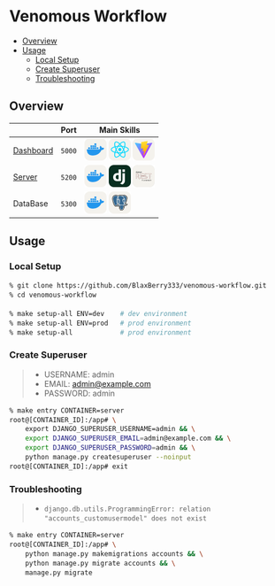 # Venomous Workflow

- [Overview](#overview)
- [Usage](#usage)
  - [Local Setup](#local-setup)
  - [Create Superuser](#create-superuser)
  - [Troubleshooting](#troubleshooting)

## Overview

|                               | Port   | Main Skills                                                                                                                                                                                                                                                                                                                                                                                                                                                                                                     |
| ----------------------------- | ------ | --------------------------------------------------------------------------------------------------------------------------------------------------------------------------------------------------------------------------------------------------------------------------------------------------------------------------------------------------------------------------------------------------------------------------------------------------------------------------------------------------------------- |
| [Dashboard](./app-dashboard/) | `5000` | <img src="https://github.com/BlaxBerry333/programming-notes/blob/main/docs/public/static/skill-icons/web-infrastructure--docker.png?raw=true" style="width:40px;" /> <img src="https://github.com/BlaxBerry333/programming-notes/blob/main/docs/public/static/skill-icons/web-frontend--react.png?raw=true" style="width:40px;" /> <img src="https://github.com/BlaxBerry333/programming-notes/blob/main/docs/public/static/skill-icons/web-frontend--vite.png?raw=true" style="width:40px;" />                 |
| [Server](./app-server/)       | `5200` | <img src="https://github.com/BlaxBerry333/programming-notes/blob/main/docs/public/static/skill-icons/web-infrastructure--docker.png?raw=true" style="width:40px;" /> <img src="https://github.com/BlaxBerry333/programming-notes/blob/main/docs/public/static/skill-icons/web-backend--django.png?raw=true" style="width:40px;" /> <img src="https://github.com/BlaxBerry333/programming-notes/blob/main/docs/public/static/skill-icons/web-backend--django-rest-framework.png?raw=true" style="width:40px;" /> |
| DataBase                      | `5300` | <img src="https://github.com/BlaxBerry333/programming-notes/blob/main/docs/public/static/skill-icons/web-infrastructure--docker.png?raw=true" style="width:40px;" /> <img src="https://github.com/BlaxBerry333/programming-notes/blob/main/docs/public/static/skill-icons/database--postgresql.png?raw=true" style="width:40px;" />                                                                                                                                                                             |

## Usage

### Local Setup

```zsh
% git clone https://github.com/BlaxBerry333/venomous-workflow.git
% cd venomous-workflow

% make setup-all ENV=dev    # dev environment
% make setup-all ENV=prod   # prod environment
% make setup-all            # prod environment
```

### Create Superuser

> - USERNAME: admin
> - EMAIL: admin@example.com
> - PASSWORD: admin

```zsh
% make entry CONTAINER=server
root@[CONTAINER_ID]:/app# \
    export DJANGO_SUPERUSER_USERNAME=admin && \
    export DJANGO_SUPERUSER_EMAIL=admin@example.com && \
    export DJANGO_SUPERUSER_PASSWORD=admin && \
    python manage.py createsuperuser --noinput
root@[CONTAINER_ID]:/app# exit
```

### Troubleshooting

> - `django.db.utils.ProgrammingError: relation "accounts_customusermodel" does not exist`

```zsh
% make entry CONTAINER=server
root@[CONTAINER_ID]:/app# \
    python manage.py makemigrations accounts && \
    python manage.py migrate accounts && \
    manage.py migrate
```

<!-- 
> - API connection too f\*\*\*ing slow in production env ?
> - API connection failure in production env ?

**[Render Free Web Service Plan](https://docs.render.com/free#free-web-services)**

**[Spinning down on idle](https://docs.render.com/free#spinning-down-on-idle)**
Render spins down a Free web service that goes **15 minutes** without receiving inbound traffic. Render spins the service back up whenever it next receives a request to process.
Spinning up a service takes a few seconds, which causes a noticeable delay for incoming requests until the service is back up and running. For example, a browser page load will hang momentarily.

**[Monthly usage limits](https://docs.render.com/free#monthly-usage-limits)**
Render grants **750** Free instance **hours** to each user and team per calendar month. A Free web service consumes these hours as long as it’s running (spun-down services don’t consume Free instance hours). Any remaining Free instance hours expire at the end of each month. -->

